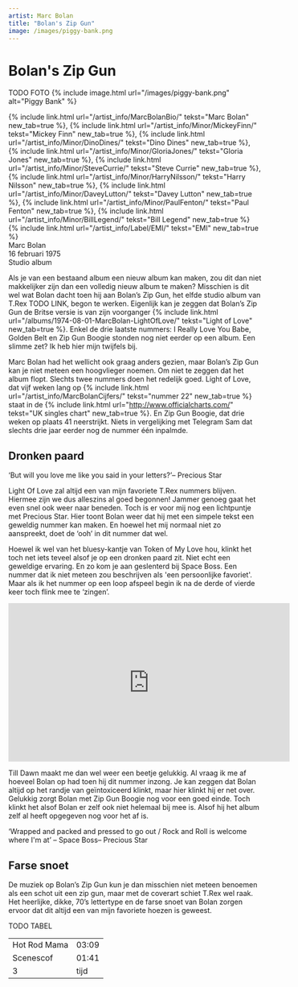 ```yaml
---
artist: Marc Bolan
title: "Bolan's Zip Gun"
image: /images/piggy-bank.png
---
```


# Bolan's Zip Gun

TODO FOTO
{% include image.html url="/images/piggy-bank.png" alt="Piggy Bank" %}

<span class="bio-cd">
{% include link.html url="/artist_info/MarcBolanBio/" tekst="Marc Bolan" new_tab=true %}, {% include link.html url="/artist_info/Minor/MickeyFinn/" tekst="Mickey Finn" new_tab=true %}, {% include link.html url="/artist_info/Minor/DinoDines/" tekst="Dino Dines" new_tab=true %}, {% include link.html url="/artist_info/Minor/GloriaJones/" tekst="Gloria Jones" new_tab=true %}, {% include link.html url="/artist_info/Minor/SteveCurrie/" tekst="Steve Currie" new_tab=true %}, {% include link.html url="/artist_info/Minor/HarryNilsson/" tekst="Harry Nilsson" new_tab=true %}, {% include link.html url="/artist_info/Minor/DaveyLutton/" tekst="Davey Lutton" new_tab=true %}, {% include link.html url="/artist_info/Minor/PaulFenton/" tekst="Paul Fenton" new_tab=true %}, {% include link.html url="/artist_info/Minor/BillLegend/" tekst="Bill Legend" new_tab=true %}<br>
{% include link.html url="/artist_info/Label/EMI/" tekst="EMI" new_tab=true %}<br>
</span>
Marc Bolan<br>
16 februari 1975<br>Studio album

Als je van een bestaand album een nieuw album kan maken, zou dit dan niet makkelijker zijn dan een volledig nieuw album te maken? Misschien is dit wel wat Bolan dacht toen hij aan <span class="engels">Bolan’s Zip Gun</span>, het elfde studio album van T.Rex TODO LINK, begon te werken. Eigenlijk kan je zeggen dat <span class="engels">Bolan’s Zip Gun</span> de Britse versie is van zijn voorganger {% include link.html url="/albums/1974-08-01-MarcBolan-LightOfLove/" tekst="Light of Love" new_tab=true %}. Enkel de drie laatste nummers: <span class="engels">I Really Love You Babe</span>, <span class="engels">Golden Belt</span> en <span class="engels">Zip Gun Boogie</span> stonden nog niet eerder op een album. Een slimme zet? Ik heb hier mijn twijfels bij. Marc Bolan had het wellicht ook graag anders gezien, maar <span class="engels">Bolan’s Zip Gun</span> kan je niet meteen een hoogvlieger noemen. Om niet te zeggen dat het album flopt. Slechts twee nummers doen het redelijk goed. <span class="engels">Light of Love</span>, dat vijf weken lang op {% include link.html url="/artist_info/MarcBolanCijfers/" tekst="nummer 22" new_tab=true %} staat in de {% include link.html url="http://www.officialcharts.com/" tekst="UK singles chart" new_tab=true %}. En <span class="engels">Zip Gun Boogie</span>, dat drie weken op plaats 41 neerstrijkt. Niets in vergelijking met <span class="engels">Telegram Sam</span> dat slechts drie jaar eerder nog de nummer één inpalmde. 
## Dronken paard

<div class="uitgelicht">‘But will you love me like you said in your letters?’– Precious Star</div>

<span class="engels">Light Of Love</span> zal altijd een van mijn favoriete T.Rex nummers blijven. Hiermee zijn we dus alleszins al goed begonnen! Jammer genoeg gaat het even snel ook weer naar beneden. Toch is er voor mij nog een lichtpuntje met <span class="engels">Precious Star</span>. Hier toont Bolan weer dat hij met een simpele tekst een geweldig nummer kan maken. En hoewel het mij normaal niet zo aanspreekt, doet de ‘<span class="engels">ooh</span>’ in dit nummer dat wel. Hoewel ik wel van het bluesy-kantje van <span class="engels">Token of My Love</span> hou, klinkt het toch net iets teveel alsof je op een dronken paard zit. Niet echt een geweldige ervaring. En zo kom je aan geslenterd bij <span class="engels">Space Boss</span>. Een nummer dat ik niet meteen zou beschrijven als 'een persoonlijke favoriet'. Maar als ik het nummer op een <span class="engels">loop</span> afspeel begin ik na de derde of vierde keer toch flink mee te ‘zingen’. 

<iframe width="560" height="315" src="https://www.youtube.com/embed/xS1PJt9Xrb8" frameborder="0" allowfullscreen></iframe>

<span class="engels">Till Dawn</span> maakt me dan wel weer een beetje gelukkig. Al vraag ik me af hoeveel Bolan op had toen hij dit nummer inzong. Je kan zeggen dat Bolan altijd op het randje van geïntoxiceerd klinkt, maar hier klinkt hij er net over. Gelukkig zorgt Bolan met <span class="engels">Zip Gun Boogie</span> nog voor een goed einde. Toch klinkt het alsof Bolan er zelf ook niet helemaal bij mee is. Alsof hij het album zelf al heeft opgegeven nog voor het af is. 

<div class="uitgelicht">‘Wrapped and packed and pressed to go out / Rock and Roll is welcome where I'm at’ – Space Boss– Precious Star</div>

## Farse snoet

De muziek op <span class="engels">Bolan’s Zip Gun</span> kun je dan misschien niet meteen benoemen als een schot uit een <span class="extra_uitleg">zip gun</span>, maar met de <span class="engels">coverart</span> schiet T.Rex wel raak. Het heerlijke, dikke, 70’s lettertype en de <span class="engels">farse snoet</span> van Bolan zorgen ervoor dat dit altijd een van mijn favoriete hoezen is geweest. TODO TABEL
<table>
	<tr>
		<td>Hot Rod Mama</td>
		<td>03:09</td>
	</tr>
	<tr>
		<td>Scenescof</td>
		<td>01:41</td>
	</tr>
	<tr>
		<td>3</td>
		<td>tijd</td>
	</tr>
</table>

<div class="witregel"> </div>
